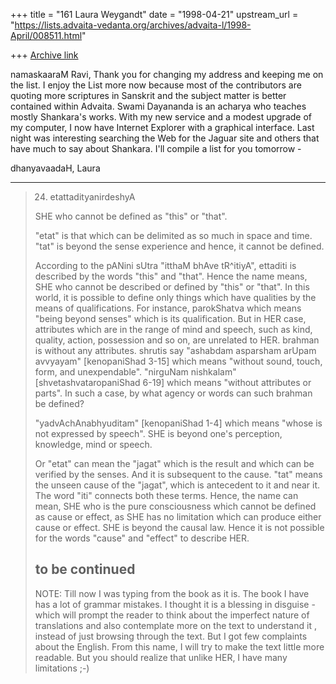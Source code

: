 +++
title = "161 Laura Weygandt"
date = "1998-04-21"
upstream_url = "https://lists.advaita-vedanta.org/archives/advaita-l/1998-April/008511.html"

+++
[Archive link](https://lists.advaita-vedanta.org/archives/advaita-l/1998-April/008511.html)

namaskaaraM Ravi,
  Thank you for changing my address and keeping me on the list.
I enjoy the List more now because most of the contributors are
quoting more scriptures in Sanskrit and the subject matter is better
contained within Advaita. Swami Dayananda is an acharya who
teaches mostly Shankara's works.
  With my new service and a modest upgrade of my computer,
I now have Internet Explorer with a graphical interface. Last night
was interesting searching the Web for the Jaguar site and others
that have much to say about Shankara. I'll compile a list for you
tomorrow -

dhanyavaadaH,
  Laura

----------
> 24. etattadityanirdeshyA
>
> SHE who cannot be defined as "this" or "that".
>
> "etat" is that which can be delimited as so much in space and time. "tat"
> is beyond the sense experience and hence, it cannot be defined.
>
> According to the pANini sUtra "itthaM bhAve tR^itiyA", ettaditi is
> described by the words "this" and "that". Hence the name means, SHE who
> cannot be described or defined by "this" or "that". In this world, it is
> possible to define only things which have qualities by the means of
> qualifications. For instance, parokShatva which means "being beyond
> senses" which is its qualification. But in HER case, attributes which are
> in the range of mind and speech, such as kind, quality, action, possession
> and so on, are unrelated to HER. brahman is without any attributes.
> shrutis say "ashabdam asparsham arUpam avvyayam" [kenopaniShad 3-15] which
> means "without sound, touch, form, and unexpendable".  "nirguNam
> nishkalam" [shvetashvataropaniShad 6-19] which means "without attributes
> or parts". In such a case, by what agency or words can such brahman be
> defined?
>
>
> "yadvAchAnabhyuditam" [kenopaniShad 1-4] which means "whose is not
> expressed by speech". SHE is beyond one's perception, knowledge, mind or
> speech.
>
> Or "etat" can mean the "jagat" which is the result and which can be
> verified by the senses. And it is subsequent to the cause. "tat" means the
> unseen cause of the "jagat", which is antecedent to it and near it. The
> word "iti" connects both these terms. Hence, the name can mean, SHE who is
> the pure consciousness which cannot be defined as cause or effect, as SHE
> has no limitation which can produce either cause or effect. SHE is beyond
> the causal law. Hence it is not possible for the words "cause" and
> "effect" to describe HER.
>
> to be continued
> ---------------------------------------------------------------------
> NOTE: Till now I was typing from the book as it is. The book I have has a
> lot of grammar mistakes. I thought it is a blessing in disguise - which
> will prompt the reader to think about the imperfect nature of translations
> and also contemplate more on the text to understand it , instead of just
> browsing through the text. But I got few complaints about the English.
> From this name, I will try to make the text little more readable. But you
> should realize that unlike HER, I have many limitations ;-)

